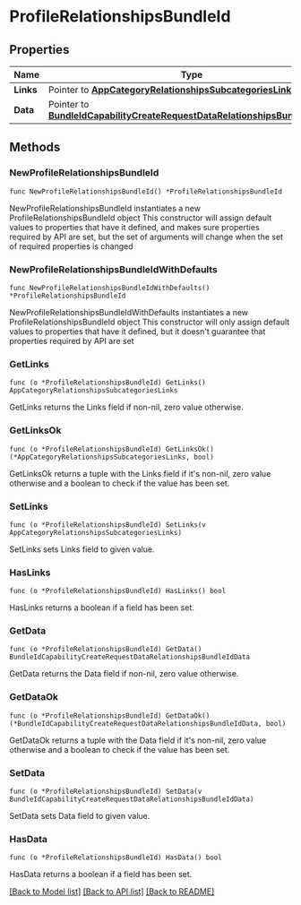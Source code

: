 # ProfileRelationshipsBundleId

## Properties

Name | Type | Description | Notes
------------ | ------------- | ------------- | -------------
**Links** | Pointer to [**AppCategoryRelationshipsSubcategoriesLinks**](AppCategory_relationships_subcategories_links.md) |  | [optional] 
**Data** | Pointer to [**BundleIdCapabilityCreateRequestDataRelationshipsBundleIdData**](BundleIdCapabilityCreateRequest_data_relationships_bundleId_data.md) |  | [optional] 

## Methods

### NewProfileRelationshipsBundleId

`func NewProfileRelationshipsBundleId() *ProfileRelationshipsBundleId`

NewProfileRelationshipsBundleId instantiates a new ProfileRelationshipsBundleId object
This constructor will assign default values to properties that have it defined,
and makes sure properties required by API are set, but the set of arguments
will change when the set of required properties is changed

### NewProfileRelationshipsBundleIdWithDefaults

`func NewProfileRelationshipsBundleIdWithDefaults() *ProfileRelationshipsBundleId`

NewProfileRelationshipsBundleIdWithDefaults instantiates a new ProfileRelationshipsBundleId object
This constructor will only assign default values to properties that have it defined,
but it doesn't guarantee that properties required by API are set

### GetLinks

`func (o *ProfileRelationshipsBundleId) GetLinks() AppCategoryRelationshipsSubcategoriesLinks`

GetLinks returns the Links field if non-nil, zero value otherwise.

### GetLinksOk

`func (o *ProfileRelationshipsBundleId) GetLinksOk() (*AppCategoryRelationshipsSubcategoriesLinks, bool)`

GetLinksOk returns a tuple with the Links field if it's non-nil, zero value otherwise
and a boolean to check if the value has been set.

### SetLinks

`func (o *ProfileRelationshipsBundleId) SetLinks(v AppCategoryRelationshipsSubcategoriesLinks)`

SetLinks sets Links field to given value.

### HasLinks

`func (o *ProfileRelationshipsBundleId) HasLinks() bool`

HasLinks returns a boolean if a field has been set.

### GetData

`func (o *ProfileRelationshipsBundleId) GetData() BundleIdCapabilityCreateRequestDataRelationshipsBundleIdData`

GetData returns the Data field if non-nil, zero value otherwise.

### GetDataOk

`func (o *ProfileRelationshipsBundleId) GetDataOk() (*BundleIdCapabilityCreateRequestDataRelationshipsBundleIdData, bool)`

GetDataOk returns a tuple with the Data field if it's non-nil, zero value otherwise
and a boolean to check if the value has been set.

### SetData

`func (o *ProfileRelationshipsBundleId) SetData(v BundleIdCapabilityCreateRequestDataRelationshipsBundleIdData)`

SetData sets Data field to given value.

### HasData

`func (o *ProfileRelationshipsBundleId) HasData() bool`

HasData returns a boolean if a field has been set.


[[Back to Model list]](../README.md#documentation-for-models) [[Back to API list]](../README.md#documentation-for-api-endpoints) [[Back to README]](../README.md)


